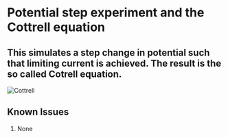 # Potential step experiment and the Cottrell equation

## This simulates a step change in potential such that limiting current is achieved.  The result is the so called Cotrell equation.  

![Cottrell](https://user-images.githubusercontent.com/75796436/104049666-5743f780-51b3-11eb-9e22-5a954c40071d.png)

## Known Issues
1. None
